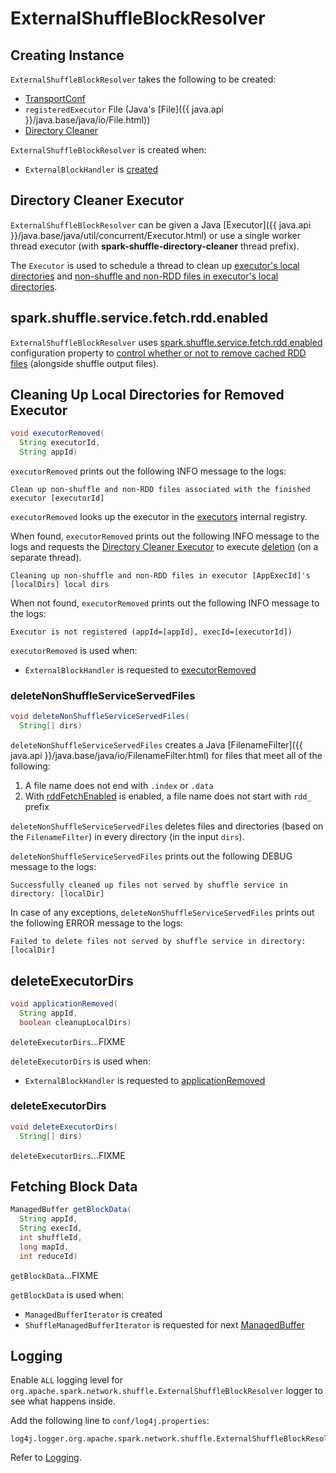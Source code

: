 # ExternalShuffleBlockResolver

## Creating Instance

`ExternalShuffleBlockResolver` takes the following to be created:

* <span id="conf"> [TransportConf](../network/TransportConf.md)
* <span id="registeredExecutorFile"> `registeredExecutor` File (Java's [File]({{ java.api }}/java.base/java/io/File.html))
* [Directory Cleaner](#directoryCleaner)

`ExternalShuffleBlockResolver` is created when:

* `ExternalBlockHandler` is [created](ExternalBlockHandler.md#blockManager)

## <span id="directoryCleaner"> Directory Cleaner Executor

`ExternalShuffleBlockResolver` can be given a Java [Executor]({{ java.api }}/java.base/java/util/concurrent/Executor.html) or use a single worker thread executor (with **spark-shuffle-directory-cleaner** thread prefix).

The `Executor` is used to schedule a thread to clean up [executor's local directories](#deleteExecutorDirs) and [non-shuffle and non-RDD files in executor's local directories](#deleteNonShuffleServiceServedFiles).

## <span id="rddFetchEnabled"> spark.shuffle.service.fetch.rdd.enabled

`ExternalShuffleBlockResolver` uses [spark.shuffle.service.fetch.rdd.enabled](configuration-properties.md#spark.shuffle.service.fetch.rdd.enabled) configuration property to [control whether or not to remove cached RDD files](#deleteNonShuffleServiceServedFiles) (alongside shuffle output files).

## <span id="executorRemoved"> Cleaning Up Local Directories for Removed Executor

```java
void executorRemoved(
  String executorId,
  String appId)
```

`executorRemoved` prints out the following INFO message to the logs:

```text
Clean up non-shuffle and non-RDD files associated with the finished executor [executorId]
```

`executorRemoved` looks up the executor in the [executors](#executors) internal registry.

When found, `executorRemoved` prints out the following INFO message to the logs and requests the [Directory Cleaner Executor](#directoryCleaner) to execute [deletion](#deleteNonShuffleServiceServedFiles) (on a separate thread).

```text
Cleaning up non-shuffle and non-RDD files in executor [AppExecId]'s [localDirs] local dirs
```

When not found, `executorRemoved` prints out the following INFO message to the logs:

```text
Executor is not registered (appId=[appId], execId=[executorId])
```

`executorRemoved` is used when:

* `ExternalBlockHandler` is requested to [executorRemoved](ExternalBlockHandler.md#executorRemoved)

### <span id="deleteNonShuffleServiceServedFiles"> deleteNonShuffleServiceServedFiles

```java
void deleteNonShuffleServiceServedFiles(
  String[] dirs)
```

`deleteNonShuffleServiceServedFiles` creates a Java [FilenameFilter]({{ java.api }}/java.base/java/io/FilenameFilter.html) for files that meet all of the following:

1. A file name does not end with `.index` or `.data`
1. With [rddFetchEnabled](#rddFetchEnabled) is enabled, a file name does not start with `rdd_` prefix

`deleteNonShuffleServiceServedFiles` deletes files and directories (based on the `FilenameFilter`) in every directory (in the input `dirs`).

`deleteNonShuffleServiceServedFiles` prints out the following DEBUG message to the logs:

```text
Successfully cleaned up files not served by shuffle service in directory: [localDir]
```

In case of any exceptions, `deleteNonShuffleServiceServedFiles` prints out the following ERROR message to the logs:

```text
Failed to delete files not served by shuffle service in directory: [localDir]
```

## <span id="deleteExecutorDirs"> deleteExecutorDirs

```java
void applicationRemoved(
  String appId,
  boolean cleanupLocalDirs)
```

`deleteExecutorDirs`...FIXME

`deleteExecutorDirs` is used when:

* `ExternalBlockHandler` is requested to [applicationRemoved](ExternalBlockHandler.md#applicationRemoved)

### <span id="deleteExecutorDirs"> deleteExecutorDirs

```java
void deleteExecutorDirs(
  String[] dirs)
```

`deleteExecutorDirs`...FIXME

## <span id="getBlockData"> Fetching Block Data

```java
ManagedBuffer getBlockData(
  String appId,
  String execId,
  int shuffleId,
  long mapId,
  int reduceId)
```

`getBlockData`...FIXME

`getBlockData` is used when:

* `ManagedBufferIterator` is created
* `ShuffleManagedBufferIterator` is requested for next [ManagedBuffer](../network/ManagedBuffer.md)

## Logging

Enable `ALL` logging level for `org.apache.spark.network.shuffle.ExternalShuffleBlockResolver` logger to see what happens inside.

Add the following line to `conf/log4j.properties`:

```text
log4j.logger.org.apache.spark.network.shuffle.ExternalShuffleBlockResolver=ALL
```

Refer to [Logging](../spark-logging.md).
